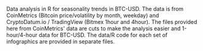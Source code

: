 Data analysis in R for seasonality trends in BTC-USD.
The data is from CoinMetrics (Bitcoin price/volatility by month, weekday) and CryptoDatum.io / TradingView (Bitmex 1hour and 4hour). 
The files provided here from CoinMetrics' data are cuts to make the analysis easier and 1-hour/4-hour data for BTC-USD.
The data/R code for each set of infographics are provided in separate files.
